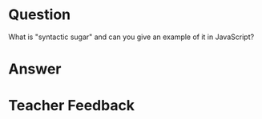# Question
What is "syntactic sugar" and can you give an example of it in JavaScript?

# Answer


# Teacher Feedback